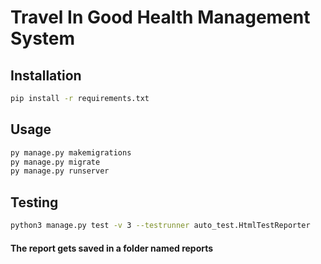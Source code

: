 # Travel In Good Health Management System

## Installation 

```bash
pip install -r requirements.txt
```

## Usage

```bash
py manage.py makemigrations
py manage.py migrate
py manage.py runserver
```

## Testing

```bash 
python3 manage.py test -v 3 --testrunner auto_test.HtmlTestReporter
```

#### The report gets saved in a folder named reports